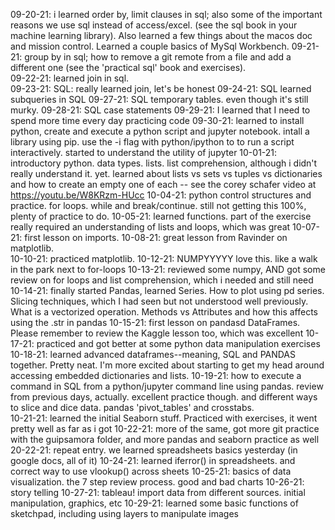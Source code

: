09-20-21: i learned order by, limit clauses in sql; also some of the important reasons we use sql instead of access/excel. (see the sql book in your machine learning library). Also learned a few things about the macos doc and mission control.  Learned a couple basics of MySql Workbench.
09-21-21: group by in sql; how to remove a git remote from a file and add a different one (see the 'practical sql' book and exercises).  
09-22-21: learned join in sql.  
09-23-21: SQL: really learned join, let's be honest
09-24-21: SQL learned subqueries in SQL
09-27-21: SQL temporary tables. even though it's still murky.
09-28-21: SQL case statements
09-29-21: I learned that I need to spend more time every day practicing code
09-30-21: learned to install python, create and execute a python script and jupyter notebook.  intall a library using pip. use the -i flag with python/ipython to to run a script interactively.  started to understand the utility of jupyter
10-01-21: introductory python.  data types. lists. list comprehension, although i didn't really understand it. yet. learned about lists vs sets vs tuples vs dictionaries and how to create an empty one of each -- see the corey schafer video at https://youtu.be/W8KRzm-HUcc
10-04-21: python control structures and practice.  for loops. while and break/continue.  still not getting this 100%, plenty of practice to do.
10-05-21: learned functions. part of the exercise really required an understanding of lists and loops, which was great
10-07-21: first lesson on imports. 
10-08-21: great lesson from Ravinder on matplotlib.  
10-10-21: practiced matplotlib. 
10-12-21: NUMPYYYYY love this. like a walk in the park next to for-loops
10-13-21: reviewed some numpy, AND got some review on for loops and list comprehension, which i needed and still need
10-14-21: finally started Pandas, learned Series. How to plot using pd series. Slicing techniques, which I had seen but not understood well previously. What is a vectorized operation.  Methods vs Attributes and how this affects using the .str in pandas
10-15-21: first lesson on pandasd DataFrames. Please remember to review the Kaggle lesson too, which was excellent
10-17-21: practiced and got better at some python data manipulation exercises
10-18-21: learned advanced dataframes--meaning, SQL and PANDAS together.  Pretty neat.  I'm more excited about starting to get my head around accessing embedded dictionaries and lists.
10-19-21: how to execute a command in SQL from a python/jupyter command line using pandas. review from previous days, actually. excellent practice though. and different ways to slice and dice data. pandas 'pivot_tables' and crosstabs.  
10-21-21: learned the initial Seaborn stuff. Practiced with exercises, it went pretty well as far as i got
10-22-21: more of the same, got more git practice with the guipsamora folder, and more pandas and seaborn practice as well
20-22-21: repeat entry. we learned spreadsheets basics yesterday (in google docs, all of it)
10-24-21: learned iferror() in spreadsheets. and correct way to use vlookup() across sheets
10-25-21: basics of data visualization.  the 7 step review process. good and bad charts
10-26-21: story telling
10-27-21: tableau! import data from different sources. initial manipulation, graphics, etc
10-29-21: learned some basic functions of sketchpad, including using layers to manipulate images
